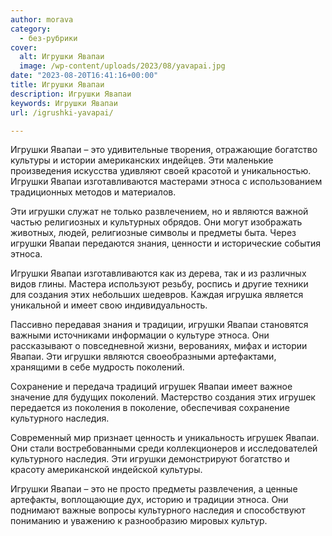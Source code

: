 ```yaml
---
author: morava
category:
  - без-рубрики
cover:
  alt: Игрушки Явапаи
  image: /wp-content/uploads/2023/08/yavapai.jpg
date: "2023-08-20T16:41:16+00:00"
title: Игрушки Явапаи
description: Игрушки Явапаи
keywords: Игрушки Явапаи
url: /igrushki-yavapai/

---
```

Игрушки Явапаи – это удивительные творения, отражающие богатство культуры и истории американских индейцев. Эти маленькие произведения искусства удивляют своей красотой и уникальностью. Игрушки Явапаи изготавливаются мастерами этноса с использованием традиционных методов и материалов.

Эти игрушки служат не только развлечением, но и являются важной частью религиозных и культурных обрядов. Они могут изображать животных, людей, религиозные символы и предметы быта. Через игрушки Явапаи передаются знания, ценности и исторические события этноса.

Игрушки Явапаи изготавливаются как из дерева, так и из различных видов глины. Мастера используют резьбу, роспись и другие техники для создания этих небольших шедевров. Каждая игрушка является уникальной и имеет свою индивидуальность.

Пассивно передавая знания и традиции, игрушки Явапаи становятся важными источниками информации о культуре этноса. Они рассказывают о повседневной жизни, верованиях, мифах и истории Явапаи. Эти игрушки являются своеобразными артефактами, хранящими в себе мудрость поколений.

Сохранение и передача традиций игрушек Явапаи имеет важное значение для будущих поколений. Мастерство создания этих игрушек передается из поколения в поколение, обеспечивая сохранение культурного наследия.

Современный мир признает ценность и уникальность игрушек Явапаи. Они стали востребованными среди коллекционеров и исследователей культурного наследия. Эти игрушки демонстрируют богатство и красоту американской индейской культуры.

Игрушки Явапаи – это не просто предметы развлечения, а ценные артефакты, воплощающие дух, историю и традиции этноса. Они поднимают важные вопросы культурного наследия и способствуют пониманию и уважению к разнообразию мировых культур.

